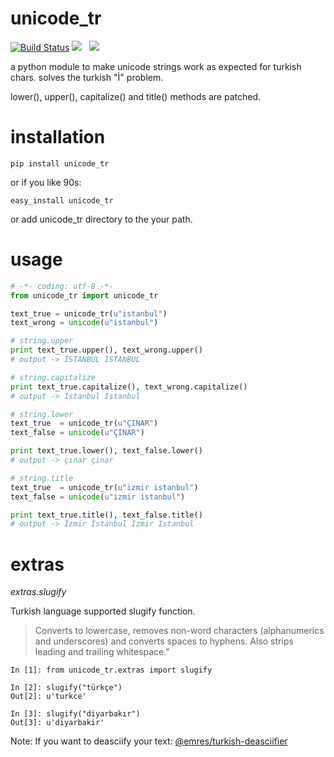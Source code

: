 unicode_tr
==========

[![Build Status](https://drone.io/github.com/emre/unicode_tr/status.png)](https://drone.io/github.com/emre/unicode_tr/latest) <img src= "https://pypip.in/v/unicode_tr/badge.png"> &nbsp; <img src="https://pypip.in/d/unicode_tr/badge.png">


a python module to make unicode strings work as expected for turkish chars. solves the turkish "İ" problem.

lower(), upper(), capitalize() and title() methods are patched.

installation
==========

```
pip install unicode_tr
```
or if you like 90s:

```
easy_install unicode_tr
```

or add unicode_tr directory to the your path.

usage
============

```python
# -*- coding: utf-8 -*-
from unicode_tr import unicode_tr

text_true = unicode_tr(u"istanbul")
text_wrong = unicode(u"istanbul")

# string.upper
print text_true.upper(), text_wrong.upper()
# output -> İSTANBUL ISTANBUL

# string.capitalize
print text_true.capitalize(), text_wrong.capitalize()
# output -> İstanbul Istanbul

# string.lower
text_true  = unicode_tr(u"ÇINAR")
text_false = unicode(u"ÇINAR")

print text_true.lower(), text_false.lower()
# output -> çınar çinar

# string.title
text_true  = unicode_tr(u"izmir istanbul")
text_false = unicode(u"izmir istanbul")

print text_true.title(), text_false.title()
# output -> İzmir İstanbul Izmir Istanbul


```

extras
============
*extras.slugify*

Turkish language supported slugify function.

> Converts to lowercase, removes non-word characters (alphanumerics and
> underscores) and converts spaces to hyphens. Also strips leading and
> trailing whitespace."

```
In [1]: from unicode_tr.extras import slugify

In [2]: slugify("türkçe")
Out[2]: u'turkce'

In [3]: slugify("diyarbakır")
Out[3]: u'diyarbakir'

```

Note: If you want to deasciify your text: <a href="https://github.com/emres/turkish-deasciifier">@emres/turkish-deasciifier</a>




